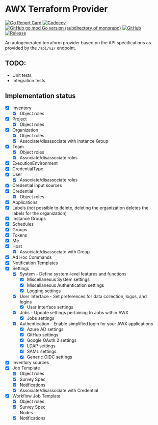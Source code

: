AWX Terraform Provider
======================
[![Go Report Card](https://goreportcard.com/badge/github.com/ilijamt/terraform-provider-awx)](https://goreportcard.com/report/github.com/ilijamt/terraform-provider-awx)
[![Codecov](https://img.shields.io/codecov/c/gh/ilijamt/terraform-provider-awx)](https://app.codecov.io/gh/ilijamt/terraform-provider-awx)
[![GitHub go.mod Go version (subdirectory of monorepo)](https://img.shields.io/github/go-mod/go-version/ilijamt/terraform-provider-awx)](go.mod)
[![GitHub](https://img.shields.io/github/license/ilijamt/terraform-provider-awx)](LICENSE)
[![Release](https://img.shields.io/github/release/ilijamt/terraform-provider-awx.svg)](https://github.com/ilijamt/terraform-provider-awx/releases/latest)

An autogenerated terraform provider based on the API specifications as provided by the `/api/v2/` endpoint.

TODO:
-----
* Unit tests
* Integration tests

Implementation status
---------------------

* [x] Inventory
  * [x] Object roles
* [x] Project
  * [x] Object roles
* [x] Organization
  * [x] Object roles
  * [x] Associate/disassociate with Instance Group
* [x] Team
  * [x] Object roles
  * [x] Associate/disassociate roles
* [x] ExecutionEnvironment
* [x] CredentialType
* [x] User
  * [x] Associate/disassociate roles
* [x] Credential input sources
* [x] Credential
  * [x] Object roles
* [x] Applications
* [x] Labels (not possible to delete, deleting the organization deletes the labels for the organization)
* [x] Instance Groups
* [x] Schedules
* [x] Groups
* [x] Tokens
* [x] Me
* [x] Host
  * [x] Associate/disassociate with Group
* [x] Ad Hoc Commands
* [x] Notification Templates
* [x] Settings
  * [x] System - Define system-level features and functions
    * [x] Miscellaneous System settings
    * [x] Miscellaneous Authentication settings
    * [x] Logging settings
  * [x] User Interface - Set preferences for data collection, logos, and logins
    * [x] User Interface settings
  * [x] Jobs - Update settings pertaining to Jobs within AWX
    * [x] Jobs settings
  * [x] Authentication - Enable simplified login for your AWX applications
    * [x] Azure AD settings
    * [x] GitHub settings
    * [x] Google OAuth 2 settings
    * [x] LDAP settings
    * [x] SAML settings
    * [x] Generic OIDC settings
* [x] Inventory sources
* [x] Job Template
  * [x] Object roles
  * [x] Survey Spec
  * [x] Notifications
  * [x] Associate/disassociate with Credential
* [x] Workflow Job Template
  * [x] Object roles
  * [x] Survey Spec
  * [ ] Nodes
  * [x] Notifications
